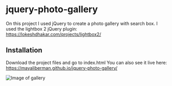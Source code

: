 # jquery-photo-gallery

On this project I used jQuery to create a photo gallery with search box.
I used the lightbox 2 jQuery plugin: https://lokeshdhakar.com/projects/lightbox2/

## Installation

Download the project files and go to index.html
You can also see it live here: https://mayaliberman.github.io/jquery-photo-gallery/

![Image of gallery](https://mayaliberman.github.com/photos/fed-5.png)